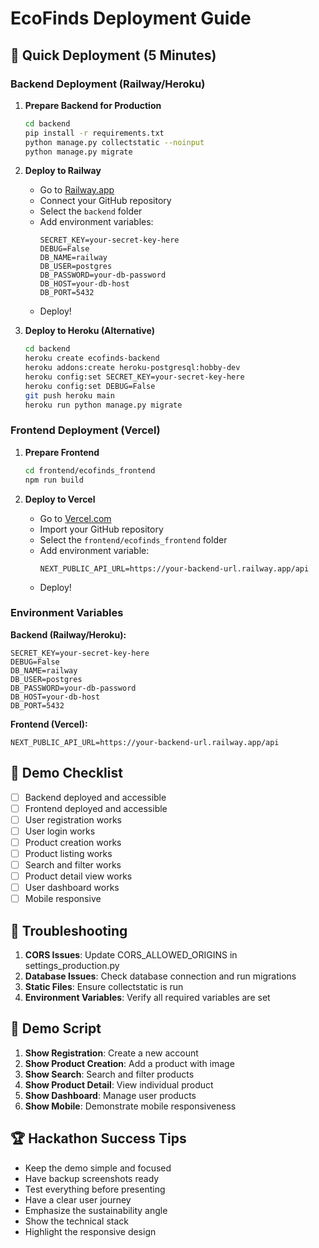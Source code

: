 # EcoFinds Deployment Guide

## 🚀 Quick Deployment (5 Minutes)

### Backend Deployment (Railway/Heroku)

1. **Prepare Backend for Production**
   ```bash
   cd backend
   pip install -r requirements.txt
   python manage.py collectstatic --noinput
   python manage.py migrate
   ```

2. **Deploy to Railway**
   - Go to [Railway.app](https://railway.app)
   - Connect your GitHub repository
   - Select the `backend` folder
   - Add environment variables:
     ```
     SECRET_KEY=your-secret-key-here
     DEBUG=False
     DB_NAME=railway
     DB_USER=postgres
     DB_PASSWORD=your-db-password
     DB_HOST=your-db-host
     DB_PORT=5432
     ```
   - Deploy!

3. **Deploy to Heroku (Alternative)**
   ```bash
   cd backend
   heroku create ecofinds-backend
   heroku addons:create heroku-postgresql:hobby-dev
   heroku config:set SECRET_KEY=your-secret-key-here
   heroku config:set DEBUG=False
   git push heroku main
   heroku run python manage.py migrate
   ```

### Frontend Deployment (Vercel)

1. **Prepare Frontend**
   ```bash
   cd frontend/ecofinds_frontend
   npm run build
   ```

2. **Deploy to Vercel**
   - Go to [Vercel.com](https://vercel.com)
   - Import your GitHub repository
   - Select the `frontend/ecofinds_frontend` folder
   - Add environment variable:
     ```
     NEXT_PUBLIC_API_URL=https://your-backend-url.railway.app/api
     ```
   - Deploy!

### Environment Variables

**Backend (Railway/Heroku):**
```
SECRET_KEY=your-secret-key-here
DEBUG=False
DB_NAME=railway
DB_USER=postgres
DB_PASSWORD=your-db-password
DB_HOST=your-db-host
DB_PORT=5432
```

**Frontend (Vercel):**
```
NEXT_PUBLIC_API_URL=https://your-backend-url.railway.app/api
```

## 🎯 Demo Checklist

- [ ] Backend deployed and accessible
- [ ] Frontend deployed and accessible
- [ ] User registration works
- [ ] User login works
- [ ] Product creation works
- [ ] Product listing works
- [ ] Search and filter works
- [ ] Product detail view works
- [ ] User dashboard works
- [ ] Mobile responsive

## 🚨 Troubleshooting

1. **CORS Issues**: Update CORS_ALLOWED_ORIGINS in settings_production.py
2. **Database Issues**: Check database connection and run migrations
3. **Static Files**: Ensure collectstatic is run
4. **Environment Variables**: Verify all required variables are set

## 📱 Demo Script

1. **Show Registration**: Create a new account
2. **Show Product Creation**: Add a product with image
3. **Show Search**: Search and filter products
4. **Show Product Detail**: View individual product
5. **Show Dashboard**: Manage user products
6. **Show Mobile**: Demonstrate mobile responsiveness

## 🏆 Hackathon Success Tips

- Keep the demo simple and focused
- Have backup screenshots ready
- Test everything before presenting
- Have a clear user journey
- Emphasize the sustainability angle
- Show the technical stack
- Highlight the responsive design
